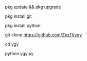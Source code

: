 pkg update && pkg upgrade

pkg install git

pkg install python

git clone https://github.com/Zez11/ygy

cd ygy

python ygy.py
